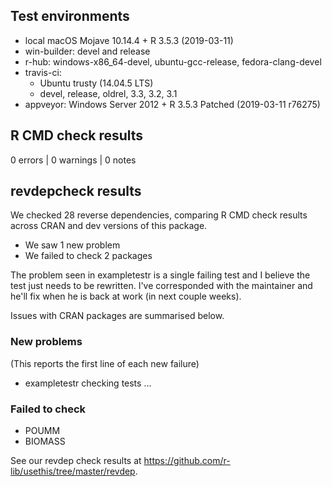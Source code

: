 ## Test environments

* local macOS Mojave 10.14.4 + R 3.5.3 (2019-03-11)
* win-builder: devel and release
* r-hub: windows-x86_64-devel, ubuntu-gcc-release, fedora-clang-devel
* travis-ci:
  - Ubuntu trusty (14.04.5 LTS)
  - devel, release, oldrel, 3.3, 3.2, 3.1
* appveyor: Windows Server 2012 + R 3.5.3 Patched (2019-03-11 r76275)

## R CMD check results

0 errors | 0 warnings | 0 notes

## revdepcheck results

We checked 28 reverse dependencies, comparing R CMD check results across CRAN and dev versions of this package.

 * We saw 1 new problem
 * We failed to check 2 packages
 
The problem seen in exampletestr is a single failing test and I believe the test just needs to be rewritten. I've corresponded with the maintainer and he'll fix
when he is back at work (in next couple weeks).

Issues with CRAN packages are summarised below.

### New problems
(This reports the first line of each new failure)

* exampletestr
  checking tests ...

### Failed to check

* POUMM
* BIOMASS

See our revdep check results at <https://github.com/r-lib/usethis/tree/master/revdep>.
